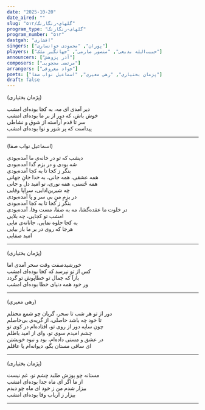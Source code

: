 ```yaml
---
date: "2025-10-20"
date_aired: ""
slug: "گلهای-رنگارنگ/۵۱۲"
program_type: "گلهای-رنگارنگ"
program_number: "۵۱۲"
dastgah: "افشاری"
singers: ["پوران", "محمودی خوانساری"]
players: ["حبیب‌الله بدیعی", "منصور صارمی", "جهانگیر ملک"]
announcers: ["آذر پژوهش"]
composers: ["مرتضی محجوبی"]
arrangers: ["جواد معروفی"]
poets: ["پژمان بختیاری", "رهی معیری", "اسماعیل نواب صفا"]
draft: false
---
```


(پژمان بختیاری)  

دیر آمدی ای مه، به کجا بوده‌ای امشب  
خوش باش، که دور از بر ما بوده‌ای امشب  
سر تا قدم آراسته از شوق و نشاطی  
پیداست که پر شور و نوا بوده‌ای امشب  

---  

(اسماعیل نواب صفا)  

دیشب که تو در خانه‌ی ما آمده‌بودی  
شه بودی و در بزم گدا آمده‌بودی  
بنگر ز کجا تا به کجا آمده‌بودی  
همه عشقی، همه جانی، به خدا جانِ جهانی  
همه حُسنی، همه نوری، تو امید دل و جانی  
چه شیرین‌ادایی، سراپا وفایی  
در بزمِ منِ بی سر و پا آمده‌بودی  
بنگر ز کجا تا به کجا آمده‌بودی  
در خلوت ما عقده‌گشا، مه به صفا، مست وفا، آمده‌بودی  
امشب تو کجایی، چه بلایی  
به کجا جلوه نمایی، جانانه‌ی مایی  
هرجا که روی در بر ما باز بیایی  
امید صفایی  

---  

(پژمان بختیاری)  

خورشید‌صفت وقت سحر آمدی اما  
کس از تو نپرسد که کجا بوده‌ای امشب  
بازآ که جمال تو خطاپوش تو گردد  
ور خود همه دنیای خطا بوده‌ای امشب  

---  

(رهی معیری)  

دور از تو هر شب تا سحر، گریان چو شمع محفلم  
تا خود چه باشد حاصلی، از گریه‌ی بی‌حاصلم  
چون سایه دور از روی تو، افتاده‌ام در کوی تو  
چشم امیدم سوی تو، وای از امید باطلم  
در عشق و مستی داده‌ام، بود و نبود خویشتن  
ای ساقی مستان بگو، دیوانه‌ام یا عاقلم  

---  

(پژمان بختیاری)  

مستانه چو پوزش طلبد چشم تو، غم نیست  
از ما اگر ای ماه جدا بوده‌ای امشب  
بیزار شدم من ز خود ای ماه چو دیدم  
بیزار ز ارباب وفا بوده‌ای امشب  

---  